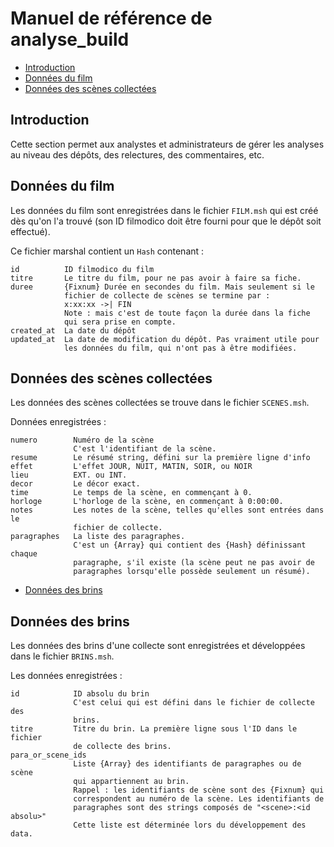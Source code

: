 # Manuel de référence de analyse_build

* [Introduction](#introduction)
* [Données du film](#donneesdufilm)
* [Données des scènes collectées](#donneesdesscenes)


<a name='introduction'></a>

## Introduction



Cette section permet aux analystes et administrateurs de gérer les analyses au niveau des dépôts, des relectures, des commentaires, etc.



<a name='donneesdufilm'></a>

## Données du film

Les données du film sont enregistrées dans le fichier `FILM.msh` qui est créé dès qu'on l'a trouvé (son ID filmodico doit être fourni pour que le dépôt soit effectué).

Ce fichier marshal contient un `Hash` contenant :

    id          ID filmodico du film
    titre       Le titre du film, pour ne pas avoir à faire sa fiche.
    duree       {Fixnum} Durée en secondes du film. Mais seulement si le
                fichier de collecte de scènes se termine par :
                x:xx:xx ->| FIN
                Note : mais c'est de toute façon la durée dans la fiche
                qui sera prise en compte.
    created_at  La date du dépôt
    updated_at  La date de modification du dépôt. Pas vraiment utile pour
                les données du film, qui n'ont pas à être modifiées.

<a name='donneesdesscenes'></a>

## Données des scènes collectées

Les données des scènes collectées se trouve dans le fichier `SCENES.msh`.

Données enregistrées :

    numero        Numéro de la scène
                  C'est l'identifiant de la scène.
    resume        Le résumé string, défini sur la première ligne d'info
    effet         L'effet JOUR, NUIT, MATIN, SOIR, ou NOIR
    lieu          EXT. ou INT.
    decor         Le décor exact.
    time          Le temps de la scène, en commençant à 0.
    horloge       L'horloge de la scène, en commençant à 0:00:00.
    notes         Les notes de la scène, telles qu'elles sont entrées dans le
                  fichier de collecte.
    paragraphes   La liste des paragraphes.
                  C'est un {Array} qui contient des {Hash} définissant chaque
                  paragraphe, s'il existe (la scène peut ne pas avoir de
                  paragraphes lorsqu'elle possède seulement un résumé).

* [Données des brins](#donneesdesbrins)
<a name='donneesdesbrins'></a>

## Données des brins

Les données des brins d'une collecte sont enregistrées et développées dans le fichier `BRINS.msh`.

Les données enregistrées :

    id            ID absolu du brin
                  C'est celui qui est défini dans le fichier de collecte des
                  brins.
    titre         Titre du brin. La première ligne sous l'ID dans le fichier
                  de collecte des brins.
    para_or_scene_ids
                  Liste {Array} des identifiants de paragraphes ou de scène
                  qui appartiennent au brin.
                  Rappel : les identifiants de scène sont des {Fixnum} qui
                  correspondent au numéro de la scène. Les identifiants de
                  paragraphes sont des strings composés de "<scene>:<id absolu>"
                  Cette liste est déterminée lors du développement des data.
